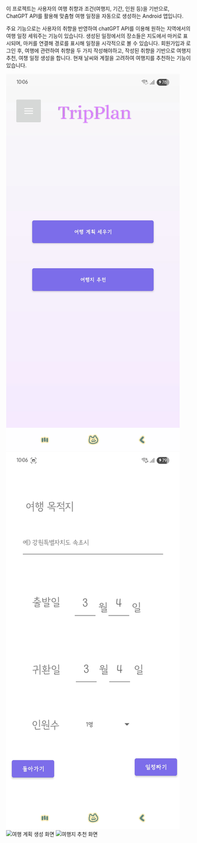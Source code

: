 이 프로젝트는 사용자의 여행 취향과 조건(여행지, 기간, 인원 등)을 기반으로, ChatGPT API를 활용해 맞춤형 여행 일정을 자동으로 생성하는 Android 앱입니다.

주요 기능으로는 사용자의 취향을 반영하여 chatGPT API를 이용해 원하는 지역에서의 여행 일정 세워주는 기능이 있습니다.
생성된 일정에서의 장소들은 지도에서 마커로 표시되며, 마커를 연결해 경로를 표시해 일정을 시각적으로 볼 수 있습니다.
회원가입과 로그인 후, 여행에 관련하여 취향을 두 가지 작성해야하고, 작성된 취향을 기반으로 여행지 추천, 여챙 일정 생성을 합니다.
현재 날씨와 계절을 고려하여 여행지를 추천하는 기능이 있습니다.

![앱 메인 화면](images/KakaoTalk_20250622_221136029_01.jpg)
![여행 계획 화면](images/KakaoTalk_20250622_221136029_03.jpg)
![여행 계획 생성 화면](images/KakaoTalk_20250622_221136029_0４.jpg)
![여행지 추천 화면](images/KakaoTalk_20250622_221136029_0６.jpg)
